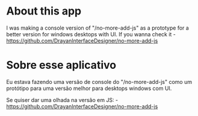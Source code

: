 # About this app
I was making a console version of "/no-more-add-js" as a prototype for a better version for windows desktops with UI.
If you wanna check it
-https://github.com/DrayanInterfaceDesigner/no-more-add-js

# Sobre esse aplicativo
Eu estava fazendo uma versão de console do "/no-more-add-js" como um protótipo para uma versão melhor para desktops 
windows com UI.

Se quiser dar uma olhada na versão em JS:
-https://github.com/DrayanInterfaceDesigner/no-more-add-js
